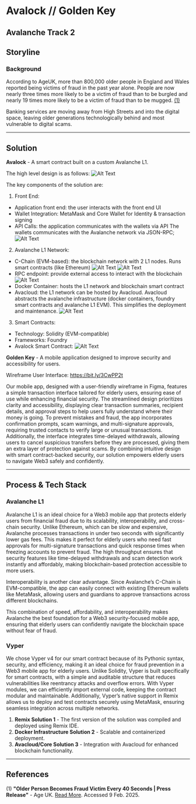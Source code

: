 # Avalock // Golden Key

## Avalanche Track 2

## Storyline

### Background
According to AgeUK, more than 800,000 older people in England and Wales reported being victims of fraud in the past year alone. People are now nearly three times more likely to be a victim of fraud than to be burgled and nearly 19 times more likely to be a victim of fraud than to be mugged. [(1)](#references)

Banking services are moving away from High Streets and into the digital space, leaving older generations technologically behind and most vulnerable to digital scams.

---

## Solution
**Avalock** - A smart contract built on a custom Avalanche L1.

The high level design is as follows:
![Alt Text](https://github.com/aibiassi-054/Avalock/blob/main/Avalock%20system.png)

The key components of the solution are:
1. Front End:
- Application front end: the user interacts with the front end UI
- Wallet Integration: MetaMask and Core Wallet for Identity & transaction signing
- API Calls: the application communicates with the wallets via API 
The wallets communicates with the Avalanche network via JSON-RPC; 
![Alt Text](https://github.com/aibiassi-054/Avalock/blob/main/Blockchain%20Infra/Screenshot%202025-02-09%20at%2011.20.03.png)

2. Avalanche L1 Network:
- C-Chain (EVM-based): the blockchain network with 2 L1 nodes. Runs smart contracts (like Ethereum)
![Alt Text](https://github.com/aibiassi-054/Avalock/blob/main/Blockchain%20Infra/Screenshot%202025-02-09%20at%2011.03.49.png)
![Alt Text](https://github.com/aibiassi-054/Avalock/blob/main/Blockchain%20Infra/Screenshot%202025-02-09%20at%2011.07.55.png)
- RPC endpoint: provide external access to interact with the blockchain
![Alt Text](https://github.com/aibiassi-054/Avalock/blob/main/Blockchain%20Infra/Screenshot%202025-02-09%20at%2011.13.19.png)
- Docker Container: hosts the L1 network and blockchain smart contract
- Avacloud: the L1 network can be hosted by Avacloud. Avacloud abstracts the avalanche infrastructure (docker containers, foundry smart contracts and avalanche L1 EVM). This simplifies the deployment and maintenance.
![Alt Text](https://github.com/aibiassi-054/Avalock/blob/main/Blockchain%20Infra/Screenshot%202025-02-09%20at%2011.15.41.png)
3. Smart Contracts:
- Technology: Solidity (EVM-compatible)
- Frameworks: Foundry
- Avalock Smart Contract:
![Alt Text](https://github.com/aibiassi-054/Avalock/blob/main/Blockchain%20Infra/Screenshot%202025-02-09%20at%2011.09.45.png)

**Golden Key** - A mobile application designed to improve security and accessibility for users.

Wireframe User Interface: https://bit.ly/3CwPP2t

Our mobile app, designed with a user-friendly wireframe in Figma, features a simple transaction interface tailored for elderly users, ensuring ease of use while enhancing financial security. The streamlined design prioritizes clarity and accessibility, displaying clear transaction summaries, recipient details, and approval steps to help users fully understand where their money is going. To prevent mistakes and fraud, the app incorporates confirmation prompts, scam warnings, and multi-signature approvals, requiring trusted contacts to verify large or unusual transactions. Additionally, the interface integrates time-delayed withdrawals, allowing users to cancel suspicious transfers before they are processed, giving them an extra layer of protection against scams. By combining intuitive design with smart contract-backed security, our solution empowers elderly users to navigate Web3 safely and confidently.

---

## Process & Tech Stack

### Avalanche L1 

Avalanche L1 is an ideal choice for a Web3 mobile app that protects elderly users from financial fraud due to its scalability, interoperability, and cross-chain security. Unlike Ethereum, which can be slow and expensive, Avalanche processes transactions in under two seconds with significantly lower gas fees. This makes it perfect for elderly users who need fast approvals for multi-signature transactions and quick response times when freezing accounts to prevent fraud. The high throughput ensures that security features like time-delayed withdrawals and scam detection work instantly and affordably, making blockchain-based protection accessible to more users.

Interoperability is another clear advantage. Since Avalanche’s C-Chain is EVM-compatible, the app can easily connect with existing Ethereum wallets like MetaMask, allowing users and guardians to approve transactions across different blockchains. 

This combination of speed, affordability, and interoperability makes Avalanche the best foundation for a Web3 security-focused mobile app, ensuring that elderly users can confidently navigate the blockchain space without fear of fraud.

### Vyper 

We chose Vyper v4 for our smart contract because of its Pythonic syntax, security, and efficiency, making it an ideal choice for fraud prevention in a Web3 mobile app for elderly users. Unlike Solidity, Vyper is built specifically for smart contracts, with a simple and auditable structure that reduces vulnerabilities like reentrancy attacks and overflow errors. With Vyper modules, we can efficiently import external code, keeping the contract modular and maintainable. Additionally, Vyper’s native support in Remix allows us to deploy and test contracts securely using MetaMask, ensuring seamless integration across multiple networks. 


1. **Remix Solution 1** - The first version of the solution was compiled and deployed using Remix IDE.
2. **Docker Infrastructure Solution 2** - Scalable and containerized deployment.
3. **Avacloud/Core Solution 3** - Integration with Avacloud for enhanced blockchain functionality.

---

## References

(1) **"Older Person Becomes Fraud Victim Every 40 Seconds | Press Release"** - Age UK.
[Read More](https://www.ageuk.org.uk/latest-press/articles/2019/july/older-person-becomes-fraud-victim-every-40-seconds/). Accessed 9 Feb. 2025.

